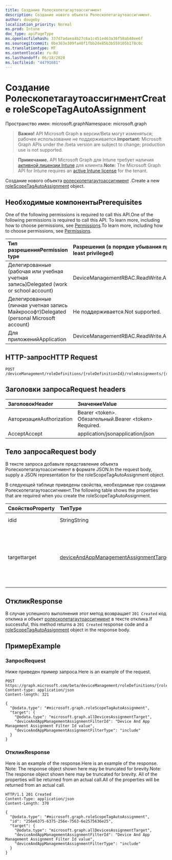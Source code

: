 ```yaml
---
title: Создание Ролескопетагаутоассигнмент
description: Создание нового объекта Ролескопетагаутоассигнмент.
author: dougeby
localization_priority: Normal
ms.prod: Intune
doc_type: apiPageType
ms.openlocfilehash: 337d7adaea4b27c6a1c451e463a36f58ab48ee6f
ms.sourcegitcommit: 0be363e309fa40f1fbb2de85b3b559105b178c0c
ms.translationtype: MT
ms.contentlocale: ru-RU
ms.lasthandoff: 06/18/2020
ms.locfileid: "44791681"
---
```

# <a name="create-rolescopetagautoassignment"></a><span data-ttu-id="564c1-103">Создание Ролескопетагаутоассигнмент</span><span class="sxs-lookup"><span data-stu-id="564c1-103">Create roleScopeTagAutoAssignment</span></span>

<span data-ttu-id="564c1-104">Пространство имен: microsoft.graph</span><span class="sxs-lookup"><span data-stu-id="564c1-104">Namespace: microsoft.graph</span></span>

> <span data-ttu-id="564c1-105">**Важно!** API Microsoft Graph в версии/Beta могут изменяться; рабочее использование не поддерживается.</span><span class="sxs-lookup"><span data-stu-id="564c1-105">**Important:** Microsoft Graph APIs under the /beta version are subject to change; production use is not supported.</span></span>

> <span data-ttu-id="564c1-106">**Примечание.** API Microsoft Graph для Intune требует наличия [активной лицензии Intune](https://go.microsoft.com/fwlink/?linkid=839381) для клиента.</span><span class="sxs-lookup"><span data-stu-id="564c1-106">**Note:** The Microsoft Graph API for Intune requires an [active Intune license](https://go.microsoft.com/fwlink/?linkid=839381) for the tenant.</span></span>

<span data-ttu-id="564c1-107">Создание нового объекта [ролескопетагаутоассигнмент](../resources/intune-rbac-rolescopetagautoassignment.md) .</span><span class="sxs-lookup"><span data-stu-id="564c1-107">Create a new [roleScopeTagAutoAssignment](../resources/intune-rbac-rolescopetagautoassignment.md) object.</span></span>

## <a name="prerequisites"></a><span data-ttu-id="564c1-108">Необходимые компоненты</span><span class="sxs-lookup"><span data-stu-id="564c1-108">Prerequisites</span></span>
<span data-ttu-id="564c1-109">One of the following permissions is required to call this API.</span><span class="sxs-lookup"><span data-stu-id="564c1-109">One of the following permissions is required to call this API.</span></span> <span data-ttu-id="564c1-110">To learn more, including how to choose permissions, see [Permissions](/graph/permissions-reference).</span><span class="sxs-lookup"><span data-stu-id="564c1-110">To learn more, including how to choose permissions, see [Permissions](/graph/permissions-reference).</span></span>

|<span data-ttu-id="564c1-111">Тип разрешения</span><span class="sxs-lookup"><span data-stu-id="564c1-111">Permission type</span></span>|<span data-ttu-id="564c1-112">Разрешения (в порядке убывания привилегий)</span><span class="sxs-lookup"><span data-stu-id="564c1-112">Permissions (from most to least privileged)</span></span>|
|:---|:---|
|<span data-ttu-id="564c1-113">Делегированные (рабочая или учебная учетная запись)</span><span class="sxs-lookup"><span data-stu-id="564c1-113">Delegated (work or school account)</span></span>|<span data-ttu-id="564c1-114">DeviceManagementRBAC.ReadWrite.All</span><span class="sxs-lookup"><span data-stu-id="564c1-114">DeviceManagementRBAC.ReadWrite.All</span></span>|
|<span data-ttu-id="564c1-115">Делегированные (личная учетная запись Майкрософт)</span><span class="sxs-lookup"><span data-stu-id="564c1-115">Delegated (personal Microsoft account)</span></span>|<span data-ttu-id="564c1-116">Не поддерживается.</span><span class="sxs-lookup"><span data-stu-id="564c1-116">Not supported.</span></span>|
|<span data-ttu-id="564c1-117">Для приложений</span><span class="sxs-lookup"><span data-stu-id="564c1-117">Application</span></span>|<span data-ttu-id="564c1-118">DeviceManagementRBAC.ReadWrite.All</span><span class="sxs-lookup"><span data-stu-id="564c1-118">DeviceManagementRBAC.ReadWrite.All</span></span>|

## <a name="http-request"></a><span data-ttu-id="564c1-119">HTTP-запрос</span><span class="sxs-lookup"><span data-stu-id="564c1-119">HTTP Request</span></span>
<!-- {
  "blockType": "ignored"
}
-->
``` http
POST /deviceManagement/roleDefinitions/{roleDefinitionId}/roleAssignments/{roleAssignmentId}/microsoft.graph.deviceAndAppManagementRoleAssignment/roleScopeTags/{roleScopeTagId}/assignments
```

## <a name="request-headers"></a><span data-ttu-id="564c1-120">Заголовки запроса</span><span class="sxs-lookup"><span data-stu-id="564c1-120">Request headers</span></span>
|<span data-ttu-id="564c1-121">Заголовок</span><span class="sxs-lookup"><span data-stu-id="564c1-121">Header</span></span>|<span data-ttu-id="564c1-122">Значение</span><span class="sxs-lookup"><span data-stu-id="564c1-122">Value</span></span>|
|:---|:---|
|<span data-ttu-id="564c1-123">Авторизация</span><span class="sxs-lookup"><span data-stu-id="564c1-123">Authorization</span></span>|<span data-ttu-id="564c1-124">Bearer &lt;token&gt;. Обязательный.</span><span class="sxs-lookup"><span data-stu-id="564c1-124">Bearer &lt;token&gt; Required.</span></span>|
|<span data-ttu-id="564c1-125">Accept</span><span class="sxs-lookup"><span data-stu-id="564c1-125">Accept</span></span>|<span data-ttu-id="564c1-126">application/json</span><span class="sxs-lookup"><span data-stu-id="564c1-126">application/json</span></span>|

## <a name="request-body"></a><span data-ttu-id="564c1-127">Тело запроса</span><span class="sxs-lookup"><span data-stu-id="564c1-127">Request body</span></span>
<span data-ttu-id="564c1-128">В тексте запроса добавьте представление объекта Ролескопетагаутоассигнмент в формате JSON.</span><span class="sxs-lookup"><span data-stu-id="564c1-128">In the request body, supply a JSON representation for the roleScopeTagAutoAssignment object.</span></span>

<span data-ttu-id="564c1-129">В следующей таблице приведены свойства, необходимые при создании Ролескопетагаутоассигнмент.</span><span class="sxs-lookup"><span data-stu-id="564c1-129">The following table shows the properties that are required when you create the roleScopeTagAutoAssignment.</span></span>

|<span data-ttu-id="564c1-130">Свойство</span><span class="sxs-lookup"><span data-stu-id="564c1-130">Property</span></span>|<span data-ttu-id="564c1-131">Тип</span><span class="sxs-lookup"><span data-stu-id="564c1-131">Type</span></span>|<span data-ttu-id="564c1-132">Описание</span><span class="sxs-lookup"><span data-stu-id="564c1-132">Description</span></span>|
|:---|:---|:---|
|<span data-ttu-id="564c1-133">id</span><span class="sxs-lookup"><span data-stu-id="564c1-133">id</span></span>|<span data-ttu-id="564c1-134">String</span><span class="sxs-lookup"><span data-stu-id="564c1-134">String</span></span>|<span data-ttu-id="564c1-135">Ключ объекта.</span><span class="sxs-lookup"><span data-stu-id="564c1-135">Key of the entity.</span></span>|
|<span data-ttu-id="564c1-136">target</span><span class="sxs-lookup"><span data-stu-id="564c1-136">target</span></span>|[<span data-ttu-id="564c1-137">deviceAndAppManagementAssignmentTarget</span><span class="sxs-lookup"><span data-stu-id="564c1-137">deviceAndAppManagementAssignmentTarget</span></span>](../resources/intune-shared-deviceandappmanagementassignmenttarget.md)|<span data-ttu-id="564c1-138">Целевой объект автоматического назначения для определенного тега области применения роли.</span><span class="sxs-lookup"><span data-stu-id="564c1-138">The auto-assignment target for the specific Role Scope Tag.</span></span>|



## <a name="response"></a><span data-ttu-id="564c1-139">Отклик</span><span class="sxs-lookup"><span data-stu-id="564c1-139">Response</span></span>
<span data-ttu-id="564c1-140">В случае успешного выполнения этот метод возвращает `201 Created` код отклика и объект [ролескопетагаутоассигнмент](../resources/intune-rbac-rolescopetagautoassignment.md) в тексте отклика.</span><span class="sxs-lookup"><span data-stu-id="564c1-140">If successful, this method returns a `201 Created` response code and a [roleScopeTagAutoAssignment](../resources/intune-rbac-rolescopetagautoassignment.md) object in the response body.</span></span>

## <a name="example"></a><span data-ttu-id="564c1-141">Пример</span><span class="sxs-lookup"><span data-stu-id="564c1-141">Example</span></span>

### <a name="request"></a><span data-ttu-id="564c1-142">Запрос</span><span class="sxs-lookup"><span data-stu-id="564c1-142">Request</span></span>
<span data-ttu-id="564c1-143">Ниже приведен пример запроса.</span><span class="sxs-lookup"><span data-stu-id="564c1-143">Here is an example of the request.</span></span>
``` http
POST https://graph.microsoft.com/beta/deviceManagement/roleDefinitions/{roleDefinitionId}/roleAssignments/{roleAssignmentId}/microsoft.graph.deviceAndAppManagementRoleAssignment/roleScopeTags/{roleScopeTagId}/assignments
Content-type: application/json
Content-length: 321

{
  "@odata.type": "#microsoft.graph.roleScopeTagAutoAssignment",
  "target": {
    "@odata.type": "microsoft.graph.allDevicesAssignmentTarget",
    "deviceAndAppManagementAssignmentFilterId": "Device And App Management Assignment Filter Id value",
    "deviceAndAppManagementAssignmentFilterType": "include"
  }
}
```

### <a name="response"></a><span data-ttu-id="564c1-144">Отклик</span><span class="sxs-lookup"><span data-stu-id="564c1-144">Response</span></span>
<span data-ttu-id="564c1-145">Here is an example of the response.</span><span class="sxs-lookup"><span data-stu-id="564c1-145">Here is an example of the response.</span></span> <span data-ttu-id="564c1-146">Note: The response object shown here may be truncated for brevity.</span><span class="sxs-lookup"><span data-stu-id="564c1-146">Note: The response object shown here may be truncated for brevity.</span></span> <span data-ttu-id="564c1-147">All of the properties will be returned from an actual call.</span><span class="sxs-lookup"><span data-stu-id="564c1-147">All of the properties will be returned from an actual call.</span></span>
``` http
HTTP/1.1 201 Created
Content-Type: application/json
Content-Length: 370

{
  "@odata.type": "#microsoft.graph.roleScopeTagAutoAssignment",
  "id": "256e6375-6375-256e-7563-6e2575636e25",
  "target": {
    "@odata.type": "microsoft.graph.allDevicesAssignmentTarget",
    "deviceAndAppManagementAssignmentFilterId": "Device And App Management Assignment Filter Id value",
    "deviceAndAppManagementAssignmentFilterType": "include"
  }
}
```




